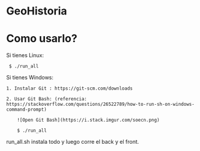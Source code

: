 # GeoHistoria

# Como usarlo?

Si tienes Linux:

	 $ ./run_all

Si tienes Windows:

	1. Instalar Git : https://git-scm.com/downloads
	
	2. Usar Git Bash: (referencia: https://stackoverflow.com/questions/26522789/how-to-run-sh-on-windows-command-prompt)
	
		![Open Git Bash](https://i.stack.imgur.com/soecn.png)
	
		$ ./run_all


 run_all.sh instala todo y luego corre el back y el front.
 
